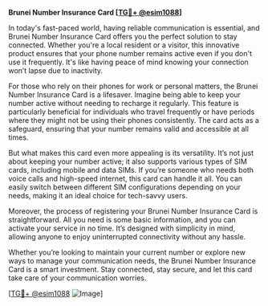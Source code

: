 **Brunei Number Insurance Card [[TG💪+ @esim1088](https://t.me/s/esim1088)]**

In today's fast-paced world, having reliable communication is essential, and Brunei Number Insurance Card offers you the perfect solution to stay connected. Whether you're a local resident or a visitor, this innovative product ensures that your phone number remains active even if you don't use it frequently. It's like having peace of mind knowing your connection won’t lapse due to inactivity.

For those who rely on their phones for work or personal matters, the Brunei Number Insurance Card is a lifesaver. Imagine being able to keep your number active without needing to recharge it regularly. This feature is particularly beneficial for individuals who travel frequently or have periods where they might not be using their phones consistently. The card acts as a safeguard, ensuring that your number remains valid and accessible at all times.

But what makes this card even more appealing is its versatility. It’s not just about keeping your number active; it also supports various types of SIM cards, including mobile and data SIMs. If you’re someone who needs both voice calls and high-speed internet, this card can handle it all. You can easily switch between different SIM configurations depending on your needs, making it an ideal choice for tech-savvy users.

Moreover, the process of registering your Brunei Number Insurance Card is straightforward. All you need is some basic information, and you can activate your service in no time. It’s designed with simplicity in mind, allowing anyone to enjoy uninterrupted connectivity without any hassle.

Whether you’re looking to maintain your current number or explore new ways to manage your communication needs, the Brunei Number Insurance Card is a smart investment. Stay connected, stay secure, and let this card take care of your communication worries.

[[TG💪+ @esim1088](https://t.me/s/esim1088) ![Image](https://i.postimg.cc/Y0z9fWf4/image.png)]